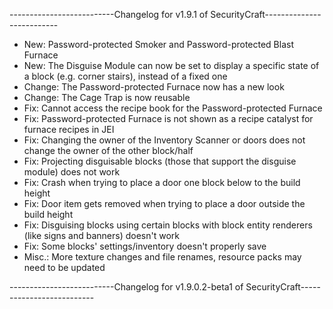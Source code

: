 --------------------------Changelog for v1.9.1 of SecurityCraft--------------------------

- New: Password-protected Smoker and Password-protected Blast Furnace
- New: The Disguise Module can now be set to display a specific state of a block (e.g. corner stairs), instead of a fixed one
- Change: The Password-protected Furnace now has a new look
- Change: The Cage Trap is now reusable
- Fix: Cannot access the recipe book for the Password-protected Furnace
- Fix: Password-protected Furnace is not shown as a recipe catalyst for furnace recipes in JEI
- Fix: Changing the owner of the Inventory Scanner or doors does not change the owner of the other block/half
- Fix: Projecting disguisable blocks (those that support the disguise module) does not work
- Fix: Crash when trying to place a door one block below to the build height
- Fix: Door item gets removed when trying to place a door outside the build height
- Fix: Disguising blocks using certain blocks with block entity renderers (like signs and banners) doesn't work
- Fix: Some blocks' settings/inventory doesn't properly save 
- Misc.: More texture changes and file renames, resource packs may need to be updated

--------------------------Changelog for v1.9.0.2-beta1 of SecurityCraft--------------------------
